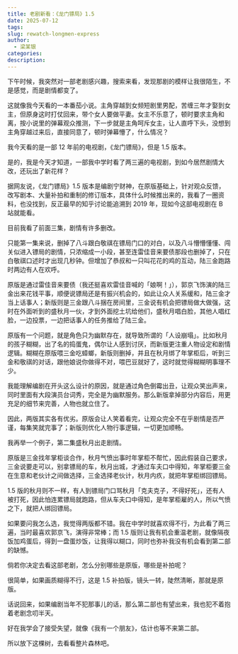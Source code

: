 ```yaml
---
title: 老剧新看：《龙门镖局》1.5
date: 2025-07-12
tags: 
slug: rewatch-longmen-express
author:
  - 梁某银
categories: 
description:
---
```

下午时候，我突然对一部老剧感兴趣，搜索来看，发现那剧的模样让我很陌生，不是感觉，而是剧情都变了。

这就像我今天看的一本番茄小说。主角穿越到女频短剧里男配，苦缠三年才娶到女主，但原身这时打仗回来，带个女人要做平妻。女主不乐意了，顿时要求主角和离，按小说里的弹幕观众推测，下一步就是主角呵斥女主，让人直呼下头，没想到主角穿越过来后，直接同意了，顿时弹幕懵了，什么情况？

我今天看的是一部 12 年前的电视剧，《龙门镖局》，但是 1.5 版本。

是的，我是今天才知道，一部我中学时看了两三遍的电视剧，到如今居然剧情大改，还玩出了新花样？

据网友说，《龙门镖局》1.5 版本是编剧宁财神，在原版基础上，针对观众反馈，改写剧本、大量补拍和重制的修订版本，具体什么时候推出来的，我看了一圈资料，也没找到，反正最早的知乎讨论能追溯到 2019 年，现如今这部电视剧在 B 站就能看。

目前我看了前面三集，剧情有许多删改。

只能第一集来说，删掉了八斗跟白敬祺在镖局门口的对白，以及八斗懵懵懂懂、闯关似进入镖局的剧情，只浓缩成一小段，甚至连雷佳音来要债那段也删掉了，只在白敬祺口述时才出现几秒钟。但增加了恭叔和一只叫花花的鸡的互动，陆三金跑路时两边有人在欢呼。

原版是通过雷佳音来要债（我还挺喜欢雷佳音喊的「娘啊！」），郭京飞饰演的陆三金出来花钱平事，顺便说镖局还是有振兴机会的，如此让众人关系缓和，陆三金才当上话事人；新版则是三金跟八斗捆在房间里，三金说有机会把镖局做大做强，这时在外面听到的盛秋月一伙，才到外面挖土坑给他们，盛秋月唱白脸，其他人唱红脸，一边投票，一边把话事人的任务推给了陆三金。

原版有一个问题，就是角色只为幽默存在，就导致所谓的「人设崩塌」。比如秋月的孩子糊糊，出了名的捣蛋鬼，偶尔让人感到讨厌，而新版更注重人物设定和剧情逻辑。糊糊在原版喂三金吃蟑螂，新版则删掉，并且在秋月绑了年掌柜后，听到三金和敬祺的对话，跟他娘说你做得不对，喂巴豆就好了，这时就觉得糊糊明事理不少。

我能理解编剧在开头这么设计的原因，就是通过角色倒霉出丑，让观众笑出声来，同时里面有大段演员台词秀，完全是为幽默服务。那么新版拿掉部分内容后，用更充足的细节来完善，人物也就立住了。

因此，两版其实各有优劣。原版会让人笑着看完，让观众完全不在乎剧情是否严谨，每集笑就完事了；新版则优化人物行事逻辑，一切更加顺畅。

我再举一个例子，第二集盛秋月出走剧情。

原版是三金找年掌柜谈合作，秋月气愤出事时年掌柜不帮忙，因此假装自己要求，三金说要走可以，别拿镖局的车，秋月出城，才通过车夫口中得知，年掌柜要三金在生意和老伙计之间做选择，三金选择老伙计，秋月内疚，就把年掌柜绑回镖局。

1.5 版的秋月则不一样，有人到镖局门口骂秋月「克夫克子，不得好死」，还有人被打死，因此怕连累镖局就跑路，但从车夫口中得知，是年掌柜雇的人，所以气愤之下，就把人绑回镖局。

如果要问我怎么选，我觉得两版都不错。我在中学时就喜欢得不行，为此看了两三遍，当时最喜欢郭京飞，演得非常棒；而 1.5 版则让我有机会重温老剧，就像隔夜饭加鸡蛋后，得到一盘蛋炒饭，让我得以糊口，同时也弥补我没有机会看到第二部的缺憾。

倘若你决定去看这部老剧，怎么分别哪些是原版，哪些是补拍呢？

很简单，如果画质糊得不行，这是 1.5 补拍版，镜头一转，陡然清晰，那就是原版。

话说回来，如果编剧当年不犯那事儿的话，那么第二部也有望出来，我也犯不着抱着老剧念叨半天。

好在我学会了接受失望，就像《我有一个朋友》，估计也等不来第二部。

所以放下这棵树，去看看整片森林吧。